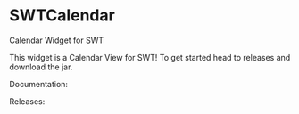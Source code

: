# SWTCalendar
Calendar Widget for SWT 

This widget is a Calendar View for SWT! To get started head to releases and download the jar.

Documentation:

Releases:
